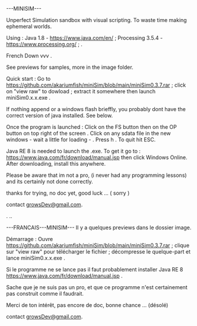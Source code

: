 
---MINISIM---

Unperfect Simulation sandbox with visual scripting. To waste time making ephemeral worlds.

Using : Java 1.8  -  https://www.java.com/en/ ; 
Processing 3.5.4  -  https://www.processing.org/ ; .

French Down   vvv  .

See previews for samples, more in the image folder.

Quick start :
Go to https://github.com/akariumfish/miniSim/blob/main/miniSim0.3.7.rar
 ; click on "view raw" to dowload 
 ; extract it somewhere then launch miniSim0.x.x.exe .

If nothing append or a windows flash brieffly, you probably dont have the correct version of java installed. See below.

Once the program is launched :
Click on the FS button then on the OP button on top right of the screen .
Click on any sdata file in the new windows - wait a little for loading - .
Press h .
To quit hit ESC.  

Java RE 8 is needed to launch the .exe. To get it go to : https://www.java.com/fr/download/manual.jsp then click Windows Online. After downloading, install this anywhere.

Please be aware that im not a pro, (i never had any programming lessons) and its certainly not done correctly. 

thanks for trying, no doc yet, good luck ... 	( sorry )

contact growsDev@gmail.com.

.
..

---FRANCAIS---MINISIM---
Il y a quelques previews dans le dossier image.

Démarrage :
Ouvre https://github.com/akariumfish/miniSim/blob/main/miniSim0.3.7.rar
 ; clique sur "view raw" pour télécharger le fichier 
 ; décompresse le quelque-part et lance miniSim0.x.x.exe .

Si le programme ne se lance pas il faut probablement installer Java RE 8
https://www.java.com/fr/download/manual.jsp .

Sache que je ne suis pas un pro, et que ce programme n'est certainement pas construit comme il faudrait.

Merci de ton intérêt, pas encore de doc, bonne chance ... (désolé)

contact growsDev@gmail.com.